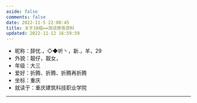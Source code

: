 ```yaml
---
aside: false
comments: false
date: 2022-11-5 22:00:45
title: 关于10组==测试修改资料
updated: 2022-11-12 16:59:59
---
```

- 昵称：辞忧.，◇◆听丶，新.，羊，29
- 外貌：靓仔，靓女，
- 年级：大三
- 爱好：折腾、折腾、折腾再折腾
- 坐标：重庆
- 就读于：重庆建筑科技职业学院

---
